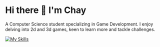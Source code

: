 # Hi there 👋 I'm Chay

A Computer Science student specializing in Game Development. I enjoy delving into 2d and 3d games, keen to learn more and tackle challenges.

[![My Skills](https://skillicons.dev/icons?i=java,cpp,py,unreal,unity,godot,robloxstudio,flask)](https://skillicons.dev)
<!--
## Skills & Experiences
- Java
- C/C++
- Python
- Unity
- LÖVE (lua)
<br>  



<!--
## Games
1. [Last Live](https://github.com/chaywn/Last-Live) (Unity)  
   A FPS zombie shooting game made in Unity.  
   <img src="https://github.com/chaywn/Last-Live/blob/4aaf0dc5436683b83e820ddc95a943c7974929b2/Screenshots/Title%20Scene_Screenshot.png" height="270">

   
3. [Talabia Chess](https://github.com/chaywn/Talabia-Chess) (Java)  
   A two-player Chess Game implemented in Java.  
   <img src="https://github.com/chaywn/Talabia-Chess/blob/2ae0d2099cc0170f42b9bc53231ccf0a81684b4d/Screenshots/piece-switch-after.png" height="300">

   
5. [Alien Vs. Zombie](https://github.com/chaywn/Alien-vs.-Zombie) (C++)  
   A turn-based Alien vs. Zombie combat game. Played on windows terminal!  
   <img src="https://github.com/chaywn/Alien-vs.-Zombie/blob/0ecd626b8705840cb236fd91e4e0b73b2c7678a1/screenshots/game-dashboard.png" height="350">

5. [Go Boom](https://github.com/chaywn/Go-Boom) (Java)  
   Simulation of the card game "Go Boom".  
   <img src="https://github.com/chaywn/Go-Boom/blob/9ae20de9c9ed7685075f62e80b7ca649406bc23e/Screenshots/game.png" height="300">
-->

<!--
**chaywn/chaywn** is a ✨ _special_ ✨ repository because its `README.md` (this file) appears on your GitHub profile.

Here are some ideas to get you started:

- 🔭 I’m currently working on ...
- 🌱 I’m currently learning ...
- 👯 I’m looking to collaborate on ...
- 🤔 I’m looking for help with ...
- 💬 Ask me about ...
- 📫 How to reach me: ...
- 😄 Pronouns: ...
- ⚡ Fun fact: ...


[![Anurag's GitHub stats](https://github-readme-stats.vercel.app/api?username=chaywn)](https://github.com/anuraghazra/github-readme-stats)
![Top Langs](https://github-readme-stats.vercel.app/api/top-langs/?username=chaywn&hide_progress=true)

-->
